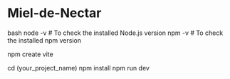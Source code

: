 # Miel-de-Nectar
bash
node -v  # To check the installed Node.js version
npm -v   # To check the installed npm version

npm create vite

cd (your_project_name)
npm install
npm run dev